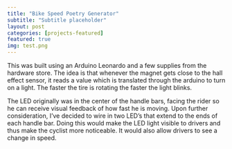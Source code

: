 ```yaml
---
title: "Bike Speed Poetry Generator"
subtitle: "Subtitle placeholder"
layout: post
categories: [projects-featured]
featured: true
img: test.png
---
```

This was built using an Arduino Leonardo and a few supplies from the hardware store. The idea is that whenever the magnet gets close to the hall effect sensor, it reads a value which is translated through the arduino to turn on a light. The faster the tire is rotating the faster the light blinks.

The LED originally was in the center of the handle bars, facing the rider so he can receive visual feedback of how fast he is moving. Upon further consideration, I’ve decided to wire in two LED’s that extend to the ends of each handle bar. Doing this would make the LED light visible to drivers and thus make the cyclist more noticeable. It would also allow drivers to see a change in speed.
